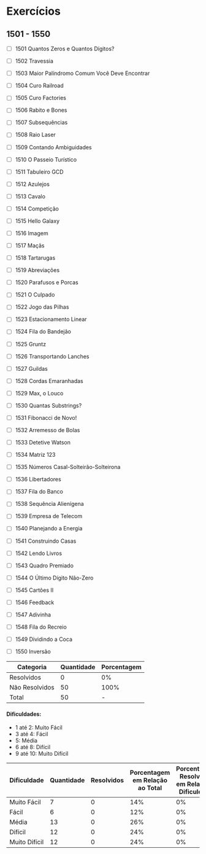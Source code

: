 # Exercícios
## 1501 - 1550

- [ ] 1501	Quantos Zeros e Quantos Dígitos?
- [ ] 1502	Travessia
- [ ] 1503	Maior Palíndromo Comum Você Deve Encontrar
- [ ] 1504	Curo Railroad
- [ ] 1505	Curo Factories
- [ ] 1506	Rabito e Bones
- [ ] 1507	Subsequências
- [ ] 1508	Raio Laser
- [ ] 1509	Contando Ambiguidades
- [ ] 1510	O Passeio Turístico
- [ ] 1511	Tabuleiro GCD
- [ ] 1512	Azulejos
- [ ] 1513	Cavalo
- [ ] 1514	Competição
- [ ] 1515	Hello Galaxy
- [ ] 1516	Imagem
- [ ] 1517	Maçãs
- [ ] 1518	Tartarugas
- [ ] 1519	Abreviações
- [ ] 1520	Parafusos e Porcas
- [ ] 1521	O Culpado
- [ ] 1522	Jogo das Pilhas
- [ ] 1523	Estacionamento Linear
- [ ] 1524	Fila do Bandejão
- [ ] 1525	Gruntz
- [ ] 1526	Transportando Lanches
- [ ] 1527	Guildas
- [ ] 1528	Cordas Emaranhadas
- [ ] 1529	Max, o Louco
- [ ] 1530	Quantas Substrings?
- [ ] 1531	Fibonacci de Novo!
- [ ] 1532	Arremesso de Bolas
- [ ] 1533	Detetive Watson
- [ ] 1534	Matriz 123
- [ ] 1535	Números Casal-Solteirão-Solteirona
- [ ] 1536	Libertadores
- [ ] 1537	Fila do Banco
- [ ] 1538	Sequência Alienígena
- [ ] 1539	Empresa de Telecom
- [ ] 1540	Planejando a Energia
- [ ] 1541	Construindo Casas
- [ ] 1542	Lendo Livros
- [ ] 1543	Quadro Premiado
- [ ] 1544	O Último Dígito Não-Zero
- [ ] 1545	Cartões II
- [ ] 1546	Feedback
- [ ] 1547	Adivinha
- [ ] 1548	Fila do Recreio
- [ ] 1549	Dividindo a Coca
- [ ] 1550	Inversão


| Categoria  | Quantidade | Porcentagem |
| ------------- | ------------- | ------------- |
| Resolvidos | 0 | 0% |
| Não Resolvidos  | 50 | 100% |
| Total  | 50 | - |

#### Dificuldades:
- 1 até 2: Muito Fácil
- 3 até 4: Fácil
- 5: Média
- 6 até 8: Difícil
- 9 até 10: Muito Difícil

| Dificuldade | Quantidade | Resolvidos | Porcentagem em Relação ao Total | Porcentagem Resolvidos em Relação à Dificuldade|
| ------------- | ------------- | ------------- | ------------- | ------------- |
| Muito Fácil | 7 | 0 | 14% | 0% |
| Fácil | 6 | 0 | 12% | 0% |
| Média | 13 | 0 | 26% | 0% |
| Difícil | 12 | 0 | 24% | 0% |
| Muito Difícil | 12 | 0 | 24% | 0% |


